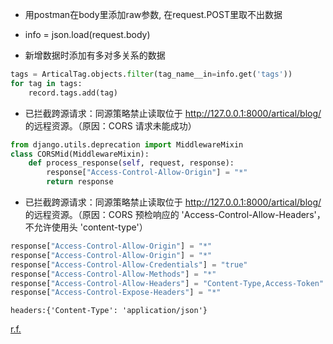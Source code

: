 
- 用postman在body里添加raw参数, 在request.POST里取不出数据
- info = json.load(request.body)

- 新增数据时添加有多对多关系的数据
``` py
tags = ArticalTag.objects.filter(tag_name__in=info.get('tags'))
for tag in tags:
    record.tags.add(tag) 
```

- 已拦截跨源请求：同源策略禁止读取位于 http://127.0.0.1:8000/artical/blog/ 的远程资源。（原因：CORS 请求未能成功）
```py
from django.utils.deprecation import MiddlewareMixin
class CORSMid(MiddlewareMixin):
    def process_response(self, request, response):
        response["Access-Control-Allow-Origin"] = "*"
        return response
```

- 已拦截跨源请求：同源策略禁止读取位于 http://127.0.0.1:8000/artical/blog/ 的远程资源。（原因：CORS 预检响应的 'Access-Control-Allow-Headers'，不允许使用头 'content-type'）
```python
response["Access-Control-Allow-Origin"] = "*"
response["Access-Control-Allow-Origin"] = "*"
response["Access-Control-Allow-Credentials"] = "true"
response["Access-Control-Allow-Methods"] = "*"
response["Access-Control-Allow-Headers"] = "Content-Type,Access-Token"
response["Access-Control-Expose-Headers"] = "*"
```
    headers:{'Content-Type': 'application/json'}

[r.f.](https://www.cnblogs.com/caimuqing/p/6733405.html)